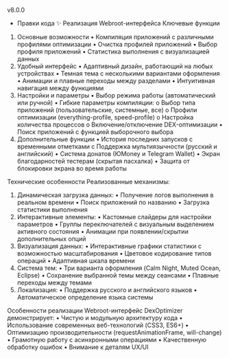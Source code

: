 v8.0.0
- Правки кода
✨ Реализация Webroot-интерфейса
Ключевые функции
1. Основные возможности
  •	Компиляция приложений с различными профилями оптимизации
  •	Очистка профилей приложений
  •	Выбор профиля приложений 
  •	Статистика выполнения с визуализацией данных
2. Удобный интерфейс
  •	Адаптивный дизайн, работающий на любых устройствах
  •	Темная тема с несколькими вариантами оформления
  •	Анимации и плавные переходы между разделами
  •	Интуитивная навигация между функциями
3. Настройки и параметры
  •	Выбор режима работы (автоматический или ручной)
  •	Гибкие параметры компиляции:
    o	Выбор типа приложений (пользовательские, системные, все)
    o	Профили оптимизации (everything-profile, speed-profile)
    o	Настройка количества процессов
    o	Включение/отключение DEX-оптимизации
  •	Поиск приложений с функцией выборочного выбора
4. Дополнительные функции
  •	История последних запусков с временными отметками
  с	Поддержка мультиязычности (русский и английский)
  •	Система донатов (ЮMoney и Telegram Wallet)
  •	Экран благодарностей тестерам (скрытая пасхалка)
  •	Защита от блокировки экрана во время работы

Технические особенности
Реализованные механизмы:
1.	Динамическая загрузка данных:
  •	Получение логов выполнения в реальном времени
  •	Поиск приложений по названию
  •	Загрузка статистики выполнения
2.	Интерактивные элементы:
  •	Кастомные слайдеры для настройки параметров
  •	Группы переключателей с визуальным выделением активного состояния
  •	Анимации при появлении/скрытии дополнительных опций
3.	Визуализация данных:
  •	Интерактивные графики статистики с возможностью масштабирования
  •	Цветовое кодирование типов операций
  •	Адаптивная шкала времени
4.	Система тем:
  •	Три варианта оформления (Calm Night, Muted Ocean, Eclipse)
  •	Сохранение выбранной темы между сеансами
  •	Плавные переходы между темами
5.	Локализация:
  •	Поддержка русского и английского языков
  •	Автоматическое определение языка системы

Особенности реализации
Webroot-интерфейс DexOptimizer демонстрирует:
•	Чистую и модульную архитектуру кода
•	Использование современных веб-технологий (CSS3, ES6+)
•	Оптимизацию производительности (requestAnimationFrame, will-change)
•	Грамотную работу с асинхронными операциями
•	Качественную обработку ошибок
•	Внимание к деталям UX/UI
